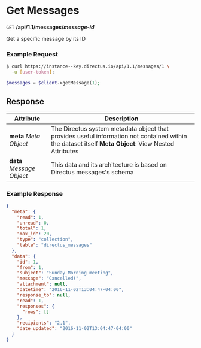 # Get Messages

<span class="request">`GET` **/api/1.1/messages/_message-id_**</span>

<span class="description">Get a specific message by its ID</span>

### Example Request

```bash
$ curl https://instance--key.directus.io/api/1.1/messages/1 \
  -u [user-token]:
```

```php
$messages = $client->getMessage(1);
```

## Response

<span class="attributes">Attribute</span> | Description
--------|------------
**meta** _Meta Object_ | The Directus system metadata object that provides useful information not contained within the dataset itself <a class="object">**Meta Object**: View Nested Attributes</a>
**data** _Message Object_ | <span class="custom">This data and its architecture is based on Directus messages's schema</span>

### Example Response

```json
{
  "meta": {
    "read": 1,
    "unread": 0,
    "total": 1,
    "max_id": 20,
    "type": "collection",
    "table": "directus_messages"
  },
  "data": {
    "id": 1,
    "from": 1,
    "subject": "Sunday Morning meeting",
    "message": "Cancelled!",
    "attachment": null,
    "datetime": "2016-11-02T13:04:47-04:00",
    "response_to": null,
    "read": 1,
    "responses": {
      "rows": []
    },
    "recipients": "2,1",
    "date_updated": "2016-11-02T13:04:47-04:00"
  }
}
```
